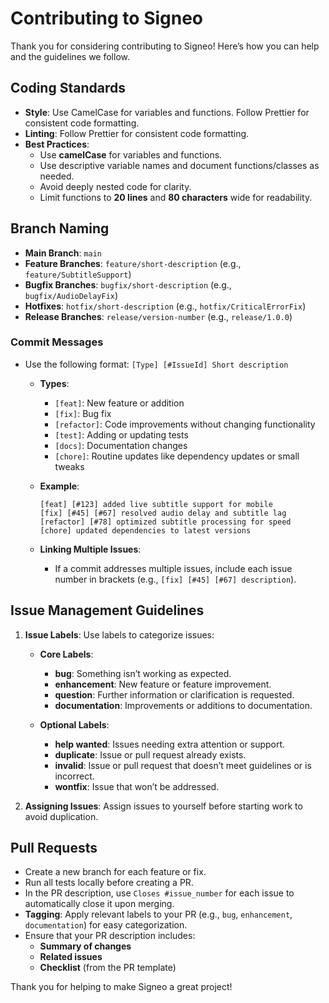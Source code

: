 # Contributing to Signeo

Thank you for considering contributing to Signeo! Here’s how you can help and the guidelines we follow.

## Coding Standards
- **Style**: Use CamelCase for variables and functions. Follow Prettier for consistent code formatting.
- **Linting**: Follow Prettier for consistent code formatting.
- **Best Practices**:
  - Use **camelCase** for variables and functions.
  - Use descriptive variable names and document functions/classes as needed.
  - Avoid deeply nested code for clarity.
  - Limit functions to **20 lines** and **80 characters** wide for readability.

## Branch Naming
- **Main Branch**: `main`
- **Feature Branches**: `feature/short-description` (e.g., `feature/SubtitleSupport`)
- **Bugfix Branches**: `bugfix/short-description` (e.g., `bugfix/AudioDelayFix`)
- **Hotfixes**: `hotfix/short-description` (e.g., `hotfix/CriticalErrorFix`)
- **Release Branches**: `release/version-number` (e.g., `release/1.0.0`)

### Commit Messages
- Use the following format: `[Type] [#IssueId] Short description`
  - **Types**:
    - `[feat]`: New feature or addition
    - `[fix]`: Bug fix
    - `[refactor]`: Code improvements without changing functionality
    - `[test]`: Adding or updating tests
    - `[docs]`: Documentation changes
    - `[chore]`: Routine updates like dependency updates or small tweaks

  - **Example**:
    ```
    [feat] [#123] added live subtitle support for mobile
    [fix] [#45] [#67] resolved audio delay and subtitle lag
    [refactor] [#78] optimized subtitle processing for speed
    [chore] updated dependencies to latest versions
    ```

  - **Linking Multiple Issues**:
    - If a commit addresses multiple issues, include each issue number in brackets (e.g., `[fix] [#45] [#67] description`).

## Issue Management Guidelines

1. **Issue Labels**: Use labels to categorize issues:
   - **Core Labels**:
     - **bug**: Something isn’t working as expected.
     - **enhancement**: New feature or feature improvement.
     - **question**: Further information or clarification is requested.
     - **documentation**: Improvements or additions to documentation.

   - **Optional Labels**:
     - **help wanted**: Issues needing extra attention or support.
     - **duplicate**: Issue or pull request already exists.
     - **invalid**: Issue or pull request that doesn’t meet guidelines or is incorrect.
     - **wontfix**: Issue that won’t be addressed.

2. **Assigning Issues**: Assign issues to yourself before starting work to avoid duplication.

## Pull Requests
- Create a new branch for each feature or fix.
- Run all tests locally before creating a PR.
- In the PR description, use `Closes #issue_number` for each issue to automatically close it upon merging.
- **Tagging**: Apply relevant labels to your PR (e.g., `bug`, `enhancement`, `documentation`) for easy categorization.
- Ensure that your PR description includes:
  - **Summary of changes**
  - **Related issues**
  - **Checklist** (from the PR template)

Thank you for helping to make Signeo a great project!
